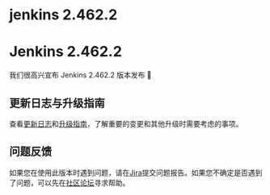 # jenkins 2.462.2

# Jenkins 2.462.2

我们很高兴宣布 Jenkins 2.462.2 版本发布 🎉

## 更新日志与升级指南

查看[更新日志](https://www.jenkins.io/changelog-stable/#v2.462.2)和[升级指南](https://www.jenkins.io/doc/upgrade-guide/2.462/#upgrading-to-jenkins-lts-2-462-2)，了解重要的变更和其他升级时需要考虑的事项。

## 问题反馈

如果您在使用此版本时遇到问题，请在[Jira](https://issues.jenkins.io/)提交问题报告。如果您不确定是否遇到了问题，可以先在[社区论坛](https://community.jenkins.io/)寻求帮助。
```